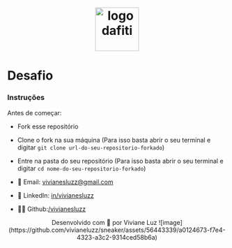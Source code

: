 <h1 align="center">
  <img src="https://empbraatsstorage.blob.core.windows.net/atslogos/9e82490a-b46a-4cea-9de0-ad35ba79778e_4.png" alt="logo dafiti" width="100">
</h1>



# Desafio




### Instruções

Antes de começar:

- Fork esse repositório
- Clone o fork na sua máquina (Para isso basta abrir o seu terminal e digitar `git clone url-do-seu-repositorio-forkado`)
- Entre na pasta do seu repositório (Para isso basta abrir o seu terminal e digitar `cd nome-do-seu-repositorio-forkado`)



- 💌 Email: vivianesluzz@gmail.com
- 💼 LinkedIn: [in/vivianesluzz](https://www.linkedin.com/in/vivianesluzz/)
- 👩‍💻 Github:[/vivianesluzz](https://github.com/vivianesluzz)

<p align="center">
  Desenvolvido com &#128156 por Viviane Luz ![image](https://github.com/vivianeluzz/sneaker/assets/56443339/a0124673-f7e4-4323-a3c2-9314ced58b6a)

</p>
